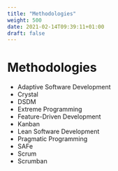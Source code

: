 ```yaml
---
title: "Methodologies"
weight: 500
date: 2021-02-14T09:39:11+01:00
draft: false
---
```


# Methodologies

- Adaptive Software Development
- Crystal
- DSDM
- Extreme Programming
- Feature-Driven Development
- Kanban
- Lean Software Development
- Pragmatic Programming
- SAFe
- Scrum
- Scrumban
